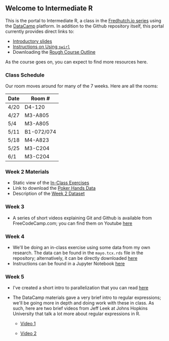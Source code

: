 ## Welcome to Intermediate R

This is the portal to Intermediate R, a class in the [Fredhutch.io series](http://www.fredhutch.io) using the [DataCamp](https://www.datacamp.com) platform. In addition to the Github repository itself, this portal currently provides direct links to:

- [Introductory slides](https://marichards.github.io/FH_intermediate_R/Intermediate_R_Intro.html)
- [Instructions on Using ```swirl```](https://marichards.github.io/FH_intermediate_R/Using_swirl.html)
- Downloading the [Rough Course Outline](https://github.com/marichards/FH_intermediate_R/raw/master/Intermediate%20R%20Outline.docx)

As the course goes on, you can expect to find more resources here. 

### Class Schedule

Our room moves around for many of the 7 weeks. Here are all the rooms:

Date |  Room # 
---- | --------
4/20 | D4-120
4/27 | M3-A805
5/4 | M3-A805
5/11 | B1-072/074
5/18 | M4-A823
5/25 | M3-C204
6/1 | M3-C204

### Week 2 Materials

- Static view of the [In-Class Exercises](http://nbviewer.jupyter.org/github/marichards/FH_Intermediate_R/blob/master/Week%202%20In-Class%20Exercises.ipynb)
- Link to download the [Poker Hands Data](http://archive.ics.uci.edu/ml/machine-learning-databases/poker/poker-hand-training-true.data)
- Description of the [Week 2 Dataset](http://archive.ics.uci.edu/ml/machine-learning-databases/poker/poker-hand.names)

### Week 3 

- A series of short videos explaining Git and Github is available from FreeCodeCamp.com; you can find them on Youtube [here](https://www.youtube.com/playlist?list=PLWKjhJtqVAbkFiqHnNaxpOPhh9tSWMXIF) 

### Week 4

- We'll be doing an in-class exercise using some data from my own research. The data can be found in the `mayo.tcx.rds` file in the repository; alternatively, it can be directly downloaded [here](https://github.com/marichards/FH_intermediate_R/raw/master/mayo.tcx.rds)
- Instructions can be found in a Jupyter Notebook [here](http://nbviewer.jupyter.org/github/marichards/FH_Intermediate_R/blob/master/Week%204%20In%20Class%20Work.ipynb)

### Week 5

- I've created a short intro to parallelization that you can read [here](https://marichards.github.io/FH_intermediate_R/Into_to_Parallel.html)
- The DataCamp materials gave a very brief intro to regular expressions; we'll be going more in depth and doing work with these in class. As such, here are two brief videos from Jeff Leek at Johns Hopkins University that talk a lot more about regular expressions in R. 

    - [Video 1](https://www.youtube.com/watch?v=tD8QZVRftDE)
    
    - [Video 2](https://www.youtube.com/watch?v=_i5n9lu43bc)
